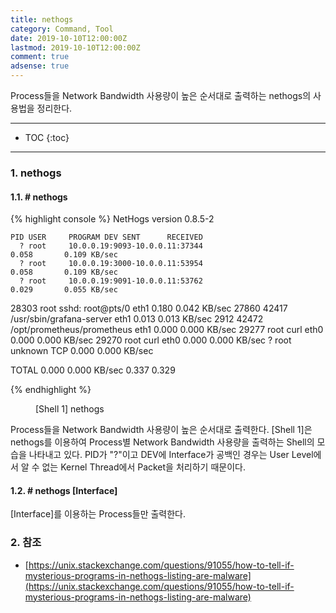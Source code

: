```yaml
---
title: nethogs
category: Command, Tool
date: 2019-10-10T12:00:00Z
lastmod: 2019-10-10T12:00:00Z
comment: true
adsense: true
---
```


Process들을 Network Bandwidth 사용량이 높은 순서대로 출력하는 nethogs의 사용법을 정리한다.

***

* TOC
{:toc}

***

### 1. nethogs

#### 1.1. # nethogs

{% highlight console %}
NetHogs version 0.8.5-2

    PID USER     PROGRAM DEV SENT      RECEIVED
      ? root     10.0.0.19:9093-10.0.0.11:37344                             0.058       0.109 KB/sec
      ? root     10.0.0.19:3000-10.0.0.11:53954                             0.058       0.109 KB/sec
      ? root     10.0.0.19:9091-10.0.0.11:53762                             0.029       0.055 KB/sec
  28303 root     sshd: root@pts/0                               eth1        0.180       0.042 KB/sec
  27860 42417    /usr/sbin/grafana-server                       eth1        0.013       0.013 KB/sec
   2912 42472    /opt/prometheus/prometheus                     eth1        0.000       0.000 KB/sec
  29277 root     curl                                           eth0        0.000       0.000 KB/sec
  29270 root     curl                                           eth0        0.000       0.000 KB/sec
      ? root     unknown TCP                                                0.000       0.000 KB/sec

  TOTAL 0.000 0.000 KB/sec                                                  0.337       0.329
     
{% endhighlight %}
<figure>
<figcaption class="caption">[Shell 1] nethogs</figcaption>
</figure>

Process들을 Network Bandwidth 사용량이 높은 순서대로 출력한다. [Shell 1]은 nethogs를 이용하여 Process별 Network Bandwidth 사용량을 출력하는 Shell의 모습을 나타내고 있다. PID가 "?"이고 DEV에 Interface가 공백인 경우는 User Level에서 알 수 없는 Kernel Thread에서 Packet을 처리하기 때문이다.

#### 1.2. # nethogs [Interface]

[Interface]를 이용하는 Process들만 출력한다.

### 2. 참조
* [https://unix.stackexchange.com/questions/91055/how-to-tell-if-mysterious-programs-in-nethogs-listing-are-malware](https://unix.stackexchange.com/questions/91055/how-to-tell-if-mysterious-programs-in-nethogs-listing-are-malware)



